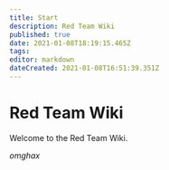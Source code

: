```yaml
---
title: Start
description: Red Team Wiki
published: true
date: 2021-01-08T18:19:15.465Z
tags: 
editor: markdown
dateCreated: 2021-01-08T16:51:39.351Z
---
```


# Red Team Wiki

Welcome to the Red Team Wiki.

*omghax*